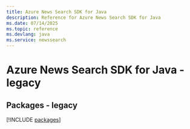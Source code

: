 ```yaml
---
title: Azure News Search SDK for Java
description: Reference for Azure News Search SDK for Java
ms.date: 07/14/2025
ms.topic: reference
ms.devlang: java
ms.service: newssearch
---
```

# Azure News Search SDK for Java - legacy
## Packages - legacy
[!INCLUDE [packages](news-search-index.md)]